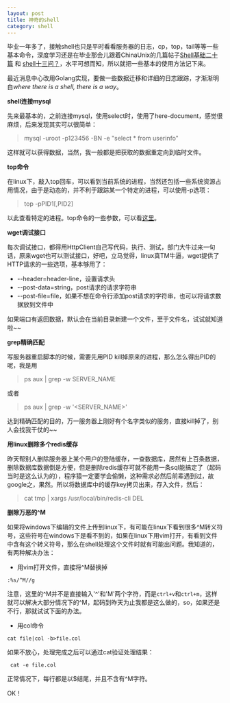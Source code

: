 ```yaml
---
layout: post
title: 神奇的shell
category: shell
---
```


毕业一年多了，接触shell也只是平时看看服务器的日志，cp，top，tail等等一些基本命令，深度学习还是在毕业那会儿跟着ChinaUnix的几篇帖子[Shell基础二十篇](http://bbs.chinaunix.net/thread-452942-1-1.html) 和 [shell十三问？](http://bbs.chinaunix.net/thread-218853-1-1.html)，水平可想而知，所以就把一些基本的使用方法记下来。

最近消息中心改用Golang实现，要做一些数据迁移和详细的日志跟踪，才渐渐明白*where there is a shell, there is a way*。

**shell连接mysql**

先来最基本的，之前连接mysql，使用select时，使用了here-document，感觉很麻烦，后来发现其实可以很简单：  

>mysql -uroot -p123456 -BN -e "select * from userinfo"   

这样就可以获得数据，当然，我一般都是把获取的数据重定向到临时文件。  

**top命令**

在linux下，敲入top回车，可以看到当前系统的进程，当然还包括一些系统资源占用情况，由于是动态的，并不利于跟踪某一个特定的进程，可以使用-p选项：  

> top -pPID1[,PID2]  

以此查看特定的进程。top命令的一些参数，可以看[这里](http://os.51cto.com/art/201108/285581.htm)。  

**wget调试接口**

每次调试接口，都得用HttpClient自己写代码，执行、测试，部门大牛过来一句话，原来wget也可以测试接口，好吧，立马觉得，linux真TM牛逼，wget提供了HTTP请求的一些选项，基本够用了：  

 * --header=header-line，设置请求头  
 * --post-data=string，post请求的请求字符串  
 * --post-file=file，如果不想在命令行添加post请求的字符串，也可以将请求数据放到文件中  

如果端口有返回数据，默认会在当前目录新建一个文件，至于文件名，试试就知道啦~~  

**grep精确匹配**

写服务器重启脚本的时候，需要先用PID kill掉原来的进程，那么怎么得出PID的呢，我是用  

> ps aux \| grep -w SERVER_NAME  

或者  

> ps aux \| grep -w '\<SERVER_NAME\>'  

达到精确匹配的目的，万一服务器上刚好有个名字类似的服务，直接kill掉了，别人会找我干仗的~~  

**用linux删除多个redis缓存**

昨天帮别人删除服务器上某个用户的登陆缓存，一查数据库，居然有上百条数据，删除数据库数据倒是方便，但是删除redis缓存可就不能用一条sql能搞定了（起码当时是这么认为的），程序猿一定要学会偷懒，这种需求必然后前辈遇到过，故google之，果然。所以将数据库中的缓存key拷贝出来，存入文件，然后：  

> cat tmp \| xargs /usr/local/bin/redis-cli DEL  

**删除万恶的^M**

如果将windows下编辑的文件上传到linux下，有可能在linux下看到很多^M转义符号，这些符号在windows下是看不到的，如果在linux下用vim打开，有看到文件中含有这个转义符号，那么在shell处理这个文件时就有可能出问题。我知道的，有两种解决办法：  

 * 用vim打开文件，直接将^M替换掉  

~~~~
:%s/^M//g
~~~~

 注意，这里的^M并不是直接输入'^'和'M'两个字符，而是`ctrl+v`和`ctrl+m`，这样就可以解决大部分情况下的^M，起码到昨天为止我都是这么做的，so，如果还是不行，那就试试下面的办法。  

 * 用col命令  

~~~~~  
cat file|col -b>file.col
~~~~~  

 如果不放心，处理完成之后可以通过cat验证处理结果：    

~~~~  
 cat -e file.col  
~~~~  

 正常情况下，每行都是以$结尾，并且不含有^M字符。  

OK！

